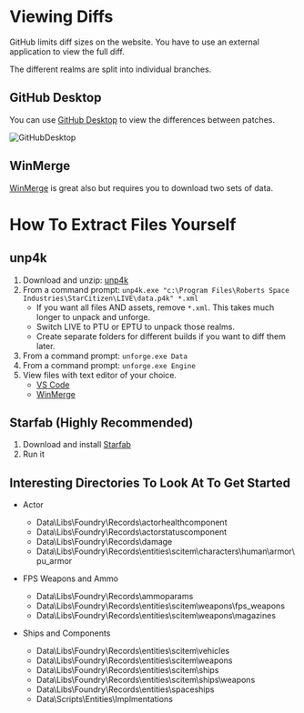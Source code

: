 # Viewing Diffs
GitHub limits diff sizes on the website. You have to use an external application to view the full diff.

The different realms are split into individual branches.

## GitHub Desktop
You can use [GitHub Desktop](https://desktop.github.com/) to view the differences between patches.

![GitHubDesktop](https://github.com/SHA80HD/sc_diff/assets/148783655/fdc2e5b5-a712-4b74-9006-7e565b8cd29c)

## WinMerge
[WinMerge](https://winmerge.org/?lang=en) is great also but requires you to download two sets of data.

# How To Extract Files Yourself

## unp4k

1. Download and unzip: [unp4k](https://github.com/dolkensp/unp4k/releases/tag/v3.13.21)
2. From a command prompt: `unp4k.exe "c:\Program Files\Roberts Space Industries\StarCitizen\LIVE\data.p4k" *.xml`
    - If you want all files AND assets, remove `*.xml`. This takes much longer to unpack and unforge.
    - Switch LIVE to PTU or EPTU to unpack those realms.
    - Create separate folders for different builds if you want to diff them later.
3. From a command prompt: `unforge.exe Data`
4. From a command prompt: `unforge.exe Engine`
5. View files with text editor of your choice.
    - [VS Code](https://code.visualstudio.com/)
    - [WinMerge](https://winmerge.org/?lang=en)

## Starfab (Highly Recommended)

1. Download and install [Starfab](https://gitlab.com/scmodding/tools/starfab/-/releases)
2. Run it

## Interesting Directories To Look At To Get Started

- Actor
    - Data\Libs\Foundry\Records\actorhealthcomponent
    - Data\Libs\Foundry\Records\actorstatuscomponent
    - Data\Libs\Foundry\Records\damage
    - Data\Libs\Foundry\Records\entities\scitem\characters\human\armor\pu_armor

- FPS Weapons and Ammo
    - Data\Libs\Foundry\Records\ammoparams
    - Data\Libs\Foundry\Records\entities\scitem\weapons\fps_weapons
    - Data\Libs\Foundry\Records\entities\scitem\weapons\magazines

- Ships and Components
    - Data\Libs\Foundry\Records\entities\scitem\vehicles
    - Data\Libs\Foundry\Records\entities\scitem\weapons
    - Data\Libs\Foundry\Records\entities\scitem\ships
    - Data\Libs\Foundry\Records\entities\scitem\ships\weapons
    - Data\Libs\Foundry\Records\entities\spaceships
    - Data\Scripts\Entities\Implmentations
